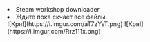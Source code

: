 <li>
    Steam workshop downloader
</li>
<li>
    Ждите пока скчает все файлы.

</li>
![Кря!](https://i.imgur.com/aT7zYsT.png)
![Кря!](https://i.imgur.com/Rrz111x.png)